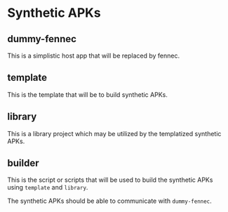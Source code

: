 Synthetic APKs
==============

dummy-fennec
------------
This is a simplistic host app that will be replaced by fennec.

template
--------
This is the template that will be to build synthetic APKs.

library
-------
This is a library project which may be utilized by the templatized synthetic APKs.

builder
-------
This is the script or scripts that will be used to build the synthetic APKs using `template` and `library`.

The synthetic APKs should be able to communicate with `dummy-fennec`.
